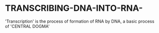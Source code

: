 # TRANSCRIBING-DNA-INTO-RNA-
'Transcription' is the process of formation of RNA by DNA, a basic process of 'CENTRAL DOGMA'

